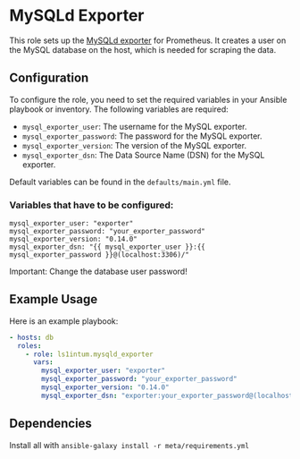 # MySQLd Exporter

This role sets up the [MySQLd exporter](https://github.com/prometheus/mysqld_exporter) for Prometheus. It creates a user on the MySQL database on the host, which is needed for scraping the data.

## Configuration

To configure the role, you need to set the required variables in your Ansible playbook or inventory. The following variables are required:

- `mysql_exporter_user`: The username for the MySQL exporter.
- `mysql_exporter_password`: The password for the MySQL exporter.
- `mysql_exporter_version`: The version of the MySQL exporter.
- `mysql_exporter_dsn`: The Data Source Name (DSN) for the MySQL exporter.

Default variables can be found in the `defaults/main.yml` file.

### Variables that have to be configured:

```
mysql_exporter_user: "exporter"
mysql_exporter_password: "your_exporter_password"
mysql_exporter_version: "0.14.0"
mysql_exporter_dsn: "{{ mysql_exporter_user }}:{{ mysql_exporter_password }}@(localhost:3306)/"
```

Important: Change the database user password!

## Example Usage

Here is an example playbook:

```yaml
- hosts: db
  roles:
    - role: ls1intum.mysqld_exporter
      vars:
        mysql_exporter_user: "exporter"
        mysql_exporter_password: "your_exporter_password"
        mysql_exporter_version: "0.14.0"
        mysql_exporter_dsn: "exporter:your_exporter_password@(localhost:3306)/"
```

## Dependencies

Install all with ```ansible-galaxy install -r meta/requirements.yml```
